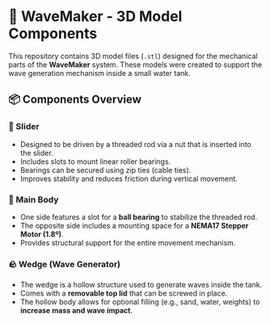 # 🧱 WaveMaker - 3D Model Components

This repository contains 3D model files (`.stl`) designed for the mechanical parts of the **WaveMaker** system. These models were created to support the wave generation mechanism inside a small water tank.

## 📦 Components Overview

### 🔩 Slider

- Designed to be driven by a threaded rod via a nut that is inserted into the slider.
- Includes slots to mount linear roller bearings.
- Bearings can be secured using zip ties (cable ties).
- Improves stability and reduces friction during vertical movement.

### 🧲 Main Body

- One side features a slot for a **ball bearing** to stabilize the threaded rod.
- The opposite side includes a mounting space for a **NEMA17 Stepper Motor (1.8º)**.
- Provides structural support for the entire movement mechanism.

### 🪨 Wedge (Wave Generator)

- The wedge is a hollow structure used to generate waves inside the tank.
- Comes with a **removable top lid** that can be screwed in place.
- The hollow body allows for optional filling (e.g., sand, water, weights) to **increase mass and wave impact**.
